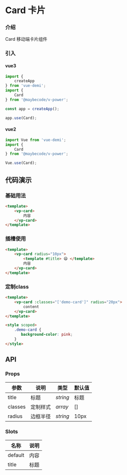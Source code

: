 # Card 卡片

### 介绍

Card 移动端卡片组件

### 引入

#### vue3

```js
import {
    createApp
} from 'vue-demi';
import {
    Card
} from '@maybecode/v-power';

const app = createApp();

app.use(Card);
```

#### vue2

```js
import Vue from 'vue-demi';
import {
    Card
} from '@maybecode/v-power';

Vue.use(Card);
```

## 代码演示

### 基础用法

```html
<template>
    <vp-card>
        内容
    </vp-card>
</template>
```

### 插槽使用

```html
<template>
    <vp-card radius="10px">
        <template #title> 😄 </template>
        内容
    </vp-card>
</template>
```

### 定制class

```html
<template>
    <vp-card :classes="['demo-card']" radius="20px">
        content
    </vp-card>
</template>

<style scoped>
    .demo-card {
       background-color: pink;
    }
</style>
```

## API

### Props

| 参数    | 说明     | 类型     | 默认值 |
| ------- | -------- | -------- | ------ |
| title   | 标题     | _string_ | 标题   |
| classes | 定制样式 | _array_  | []     |
| radius  | 边框半径 | _string_ | 10px   |

### Slots

| 名称    | 说明 |
| ------- | ---- |
| default | 内容 |
| title   | 标题 |
